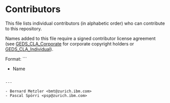 # Contributors

This file lists individual contributors (in alphabetic order) who can contribute to this repository.

Names added to this file require a signed contributor license agreement (see [GEDS_CLA_Corporate](GEDS_CLA_Corporate.doc) for corporate copyright holders or [GEDS_CLA_Individual](GEDS_CLA_Individual.doc)).

Format: ```
- Name <email address>
```

---

- Bernard Metzler <bmt@zurich.ibm.com>
- Pascal Spörri <psp@zurich.ibm.com>
